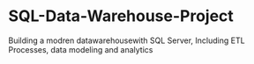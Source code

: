 # SQL-Data-Warehouse-Project
Building a modren datawarehousewith SQL Server, Including ETL Processes, data modeling and analytics

